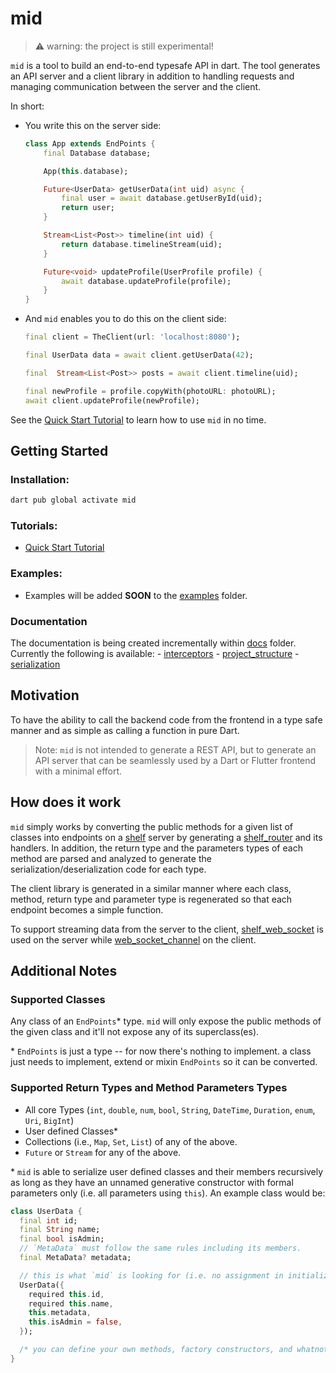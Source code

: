 # mid 

> ⚠️ warning: the project is still experimental! 

`mid` is a tool to build an end-to-end typesafe API in dart. The tool generates an API server and a client library in addition to handling requests and managing communication between the server and the client. 

In short:

- You write this on the server side:
    ```dart
    class App extends EndPoints {
        final Database database;

        App(this.database);

        Future<UserData> getUserData(int uid) async {
            final user = await database.getUserById(uid);
            return user;
        }

        Stream<List<Post>> timeline(int uid) {
            return database.timelineStream(uid);
        }

        Future<void> updateProfile(UserProfile profile) {
            await database.updateProfile(profile);
        }
    }
    ```

- And `mid` enables you to do this on the client side:

    ```dart
    final client = TheClient(url: 'localhost:8080');

    final UserData data = await client.getUserData(42); 

    final  Stream<List<Post>> posts = await client.timeline(uid); 

    final newProfile = profile.copyWith(photoURL: photoURL);
    await client.updateProfile(newProfile); 
    ```


See the [Quick Start Tutorial](https://github.com/osaxma/mid/tree/main/tutorials/quick_start/README.md) to learn how to use `mid` in no time. 

## Getting Started

### Installation:

```sh
dart pub global activate mid
```

### Tutorials:

- [Quick Start Tutorial](https://github.com/osaxma/mid/tree/main/tutorials/quick_start/README.md) 


### Examples:

- Examples will be added **SOON** to the [examples](https://github.com/osaxma/mid/tree/main/examples) folder. 

### Documentation
The documentation is being created incrementally within [docs](https://github.com/osaxma/mid/tree/main/docs) folder. Currently the following is available:
    - [interceptors](https://github.com/osaxma/mid/blob/main/docs/interceptors.md)
    - [project_structure](https://github.com/osaxma/mid/blob/main/docs/project_structure.md)
    - [serialization](https://github.com/osaxma/mid/blob/main/docs/serialization.md)

## Motivation

To have the ability to call the backend code from the frontend in a type safe manner and as simple as calling a function in pure Dart. 

> Note: `mid` is not intended to generate a REST API, but to generate an API server that can be seamlessly used by a Dart or Flutter frontend with a minimal effort. 


## How does it work
`mid` simply works by converting the public methods for a given list of classes into endpoints on a [shelf][] server by generating a [shelf_router][] and its handlers. In addition, the return type and the parameters types of each method are parsed and analyzed to generate the serialization/deserialization code for each type. 

The client library is generated in a similar manner where each class, method, return type and parameter type is regenerated so that each endpoint becomes a simple function. 

To support streaming data from the server to the client, [shelf_web_socket] is used on the server while [web_socket_channel][] on the client. 

[shelf]: https://pub.dev/packages/shelf
[shelf_router]: https://pub.dev/packages/shelf_router
[shelf_web_socket]: https://pub.dev/packages/shelf_web_socket
[web_socket_channel]: https://pub.dev/packages/web_socket_channel

## Additional Notes 

### Supported Classes
Any class of an `EndPoints`\* type. `mid` will only expose the public methods of the given class and it'll not expose any of its superclass(es).

\* `EndPoints` is just a type -- for now there's nothing to implement. a class just needs to implement, extend or mixin `EndPoints` so it can be converted. 

### Supported Return Types and Method Parameters Types 

- All core Types (`int`, `double`, `num`, `bool`, `String`, `DateTime`, `Duration`, `enum`, `Uri`, `BigInt`)
- User defined Classes\*
- Collections (i.e., `Map`, `Set`, `List`) of any of the above.
- `Future` or `Stream` for any of the above. 

\* `mid` is able to serialize user defined classes and their members recursively as long as they have an unnamed generative constructor with formal parameters only (i.e. all parameters using `this`). An example class would be:

```dart
class UserData {
  final int id;
  final String name;
  final bool isAdmin;
  // `MetaData` must follow the same rules including its members.
  final MetaData? metadata;

  // this is what `mid` is looking for (i.e. no assignment in initializer list or constructor body):
  UserData({
    required this.id,
    required this.name,
    this.metadata,
    this.isAdmin = false,
  });

  /* you can define your own methods, factory constructors, and whatnot */
}
```



<!-- 



```dart
Future<List<Object>> endpoints(Logger logger) async {
    final database = Database(url: String.fromEnvironment('DATABASE_URL'));
    return [
       App(apiKey: apiKey, database: database, logger: logger);,
    ];
}
```

One can also create multiple routes and endpoints such as:


```dart
Future<List<Object>> endpoints(Logger logger) async {
    final database = Database(url: String.fromEnvironment('DATABASE_URL'));
    final storageURL = String.fromEnvironment('STORAGE_KEY');
    final apiKey = String.fromEnvironment('API_KEY');

    final authAPI =  Auth(database: database, logger: logger);

    final storageAPI = Storage(apiKey: apiKey, url: storageURL, database: database, logger: logger);

    final applicationAPI = App(apiKey: apiKey, database: database, logger: logger);

    return [
        authAPI,
        storageAPI,
        applicationAPI,
    ];
}
```


 -->



<!-- 

## Roadmap 

[ ] API versioning and Preventing Unintended Breaking Changes

Disscusion: the idea here is to track methods return types and parameters so they do not break the api for apps, especially the one running an older version.
For instance, adding a new required parameter to a method or changing the name of a parameter can break the api for existing apps. `mid` should keep track of API changes somehow and warn the user when such a change occurs. This could be done by storing the generated APIs in some sort of a database and whenever `mid generate endpoints` is called, `mid` would compare the newly generated API with the previous one and present the user with appropriate warning. 


if @serverOnly is supported for serializable class members, add the following caveat:

When a `Type` is used in a return statement as well as an argument, any member annotated with `@serverOnly` must be optional (i.e. either nullable or with a default value).
```dart 
Future<User> getUserData() {/* */}
Future<void> updateUserData(User user) {/* */}

class User {
    final int id;
    final String name;

    @serverOnly
    final bool isBanned; // <~~ must be optional or nullable 
}
```

The main reason is that when a client invoke `updateUserData`, it'll be impossible to instantiate `User` without a value for `isBanned` since the data coming from the client wouldn't have a value for it. That's because when `User` is generated for the client, it wouldn't have `isBanned` field due to the `@serverOnly` annotation. 

note: 
    - idea 1: I think it's possible to have a lint rule for that (warning: isBanned must have a default value or be nullable)
    - idea 2: change `@serverOnly` so that it accepts an argument of `default value`

 -->


 <!-- 
 about generated code:
 The code generated by `mid` is intended to be human-readable, tho it's quite redundant. In other words, `mid` does not generate any magic code -- it removes the heavylifting of writing the same code repeatedly in both server and client. 

  -->


  <!-- 
  caching:

  cache response for functions where input is the same. On the server, the user may add an annotation such as @Cachable(duration: ....) (also added as headers on http request)
  the args can be hashd as a key for the cache. 
   -->



<!-- 

To Generate coverage:

- run in root project:
    dart test --coverage="coverage"  
- then:
    format_coverage --lcov --in=coverage --out=coverage/coverage.lcov  --report-on=lib
- then:
    genhtml coverage/coverage.lcov -o coverage/html  
- then open it:
    open coverage/html/index.html 
-->



<!-- 
1. **Create a `mid`  project:**
      ```sh
      mid create <project_name>
      ```
      This will create two dart projects in the following structure:
      ```
      <project_name>
            |- <project_name>_client
            |- <project_name>_server
      ```

  2. **open `<project_name>_server/mid/endpoints.dart` and add your endpoints there.**

        for example:

        ```dart
        Future<List<EndPoints>> getEndPoints(Logger logger) async {
            final database = Database(url: String.fromEnvironment('DATABASE_URL'));
            final storageURL = String.fromEnvironment('STORAGE_KEY');
            final apiKey = String.fromEnvironment('API_KEY');

            final authAPI =  Auth(database: database, logger: logger);

            final storageAPI = Storage(apiKey: apiKey, url: storageURL, database: database, logger: logger);

            final applicationAPI = App(apiKey: apiKey, database: database, logger: logger);

            return [
                authAPI,
                storageAPI,
                applicationAPI,
            ];
        }
        ```
        
  
      You can create the endpoints classes inside the `lib` folder, and then import them to the `endpoints` file. 

  3. **Generate server and client libraries:**

      ```sh
      mid generate all 
      ```

  4. **run the server from within `<project_name>_server` directory**

      ```sh
      dart run bin/server.dart
      -> Server listening on port 8000
      ```
  5. **import the client project into your frontend and you're set to go**
    
        a. Inside the root of the fronted project, run the following:

        ```sh
        flutter pub add <project_name>_client --path "/path/to/<project_name>_client"
        ```
        b. Inside the file where you'd like to use the client, import the package:
        ```dart
        import 'package:<project_name>_client/<project_name>_client.dart';
        ```
        c. To get the client, it'll be:
        ```dart
        // replace `ProjectName` with the actual project name
        // replace `localhost:8080` with the actual url and port if different. 
        final client = ProjectNameClient(url: 'localhost:8080'); 
        ```


 -->